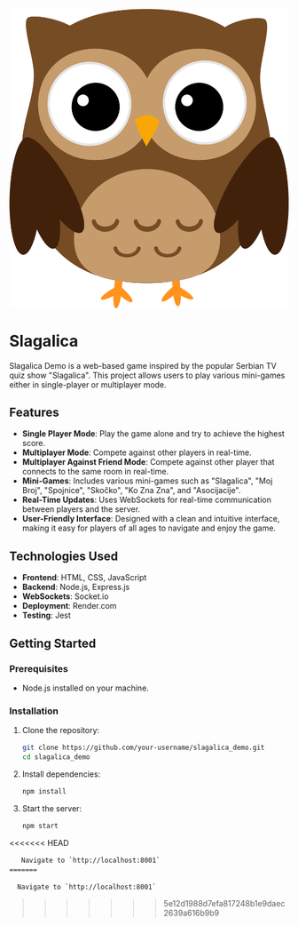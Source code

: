 ![Slagalica Game Logo](public/assets//owl_logo.png)
# Slagalica

Slagalica Demo is a web-based game inspired by the popular Serbian TV quiz show "Slagalica". This project allows users to play various mini-games either in single-player or multiplayer mode.

## Features

- **Single Player Mode**: Play the game alone and try to achieve the highest score.
- **Multiplayer Mode**: Compete against other players in real-time.
- **Multiplayer Against Friend Mode**: Compete against other player that connects to the same room in real-time.
- **Mini-Games**: Includes various mini-games such as "Slagalica", "Moj Broj", "Spojnice", "Skočko", "Ko Zna Zna", and "Asocijacije".
- **Real-Time Updates**: Uses WebSockets for real-time communication between players and the server.
- **User-Friendly Interface**: Designed with a clean and intuitive interface, making it easy for players of all ages to navigate and enjoy the game.


## Technologies Used

- **Frontend**: HTML, CSS, JavaScript
- **Backend**: Node.js, Express.js
- **WebSockets**: Socket.io
- **Deployment**: Render.com
- **Testing**: Jest

## Getting Started

### Prerequisites

- Node.js installed on your machine.

### Installation

1. Clone the repository:
   ```sh
   git clone https://github.com/your-username/slagalica_demo.git
   cd slagalica_demo

2. Install dependencies:
   ```sh
   npm install

3. Start the server:
   ```sh
   npm start

<<<<<<< HEAD
   ```sh
      Navigate to `http://localhost:8001`
=======
   ```
      Navigate to `http://localhost:8001`
>>>>>>> 5e12d1988d7efa817248b1e9daec2639a616b9b9
